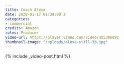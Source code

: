 ```yaml
---
title: Coach Alexa
date: 2020-01-17 01:34:00 Z
categories:
- commercial
credits: Amazon
roles: Producer
video-url: https://player.vimeo.com/video/385386091
thumbnail-image: "/uploads/alexa-still-3b.jpg"
---
```


{% include _video-post.html %}
